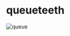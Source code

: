 # queueteeth
 
![queue](https://github.com/user-attachments/assets/b87b2d9d-7222-4285-a73c-7763dd389414)
